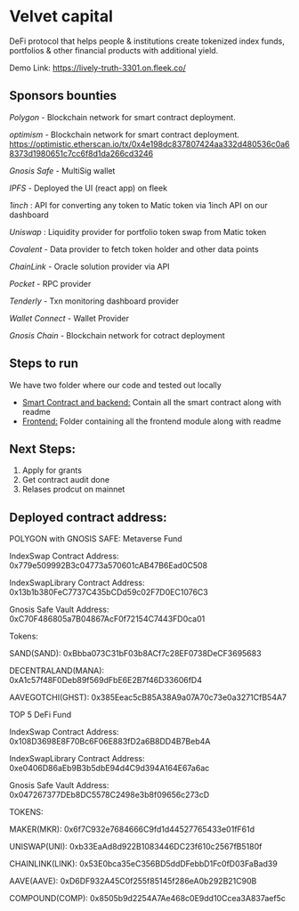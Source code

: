 # Velvet capital
DeFi protocol that helps people & institutions create tokenized index funds, portfolios & other financial products with additional yield.

Demo Link: https://lively-truth-3301.on.fleek.co/



## Sponsors bounties 
*Polygon* - Blockchain network for smart contract deployment.

*optimism* - Blockchain network for smart contract deployment. https://optimistic.etherscan.io/tx/0x4e198dc837807424aa332d480536c0a68373d1980651c7cc6f8d1da266cd3246


*Gnosis Safe* - MultiSig wallet

*IPFS* - Deployed the UI (react app) on fleek 

*1inch* :  API for converting any token to Matic token via 1inch API on our dashboard

*Uniswap* : Liquidity provider for portfolio token swap from Matic token 

*Covalent*  - Data provider to fetch token holder and other data points

*ChainLink*  - Oracle solution provider via API

*Pocket*  - RPC provider

*Tenderly*  - Txn monitoring dashboard provider

*Wallet Connect*  - Wallet Provider

*Gnosis Chain* - Blockchain network for cotract deployment


## Steps to run

We have two folder where our code and tested out locally
- [Smart Contract and backend:](https://github.com/Velvet-Capital/Eth-NYC-hack/tree/main/Smart%20Contract%20and%20Backend/contracts)  Contain all the smart contract along with readme
- [Frontend:]() Folder containing all the frontend module along with readme 


## Next Steps:
1. Apply for grants
2. Get contract audit done
2. Relases prodcut on mainnet

## Deployed contract address:

POLYGON with GNOSIS SAFE:
Metaverse Fund

IndexSwap Contract Address: 0x779e509992B3c04773a570601cAB47B6Ead0C508

IndexSwapLibrary Contract Address: 0x13b1b380FeC7737C435bCDd59c02F7D0EC1076C3

Gnosis Safe Vault Address: 0xC70F486805a7B04867AcF0f72154C7443FD0ca01

Tokens:

SAND(SAND): 0xBbba073C31bF03b8ACf7c28EF0738DeCF3695683

DECENTRALAND(MANA): 0xA1c57f48F0Deb89f569dFbE6E2B7f46D33606fD4

AAVEGOTCHI(GHST): 0x385Eeac5cB85A38A9a07A70c73e0a3271CfB54A7


TOP 5 DeFi Fund


IndexSwap Contract Address: 0x108D3698E8F70Bc6F06E883fD2a6B8DD4B7Beb4A

IndexSwapLibrary Contract Address: 0xe0406D86aEb9B3b5dbE94d4C9d394A164E67a6ac

Gnosis Safe Vault Address: 0x047267377DEb8DC5578C2498e3b8f09656c273cD


TOKENS:

MAKER(MKR): 0x6f7C932e7684666C9fd1d44527765433e01fF61d

UNISWAP(UNI): 0xb33EaAd8d922B1083446DC23f610c2567fB5180f

CHAINLINK(LINK): 0x53E0bca35eC356BD5ddDFebbD1Fc0fD03FaBad39

AAVE(AAVE): 0xD6DF932A45C0f255f85145f286eA0b292B21C90B

COMPOUND(COMP): 0x8505b9d2254A7Ae468c0E9dd10Ccea3A837aef5c


